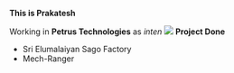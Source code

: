 
<b style="text-align:center">This is Prakatesh</b>

Working in **Petrus Technologies** as _inten_
<img src="https://petrustechnologies.com/wp-content/uploads/2022/08/color-logo.png">
<b>Project Done</b>
* Sri Elumalaiyan Sago Factory
* Mech-Ranger
